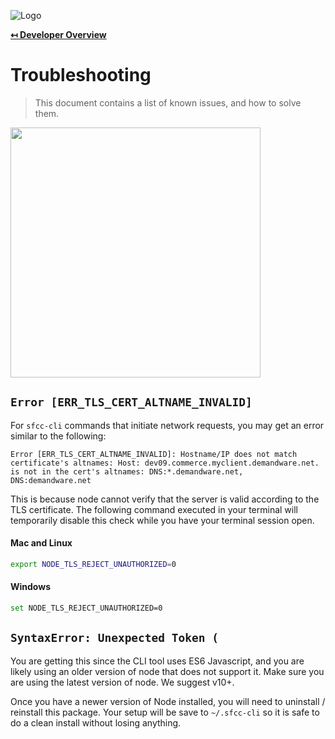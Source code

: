 ![Logo](https://sfccdevops.s3.amazonaws.com/logo-128.png "Logo")

**[↤ Developer Overview](../README.md)**

Troubleshooting
===

> This document contains a list of known issues, and how to solve them.

<img src="https://octodex.github.com/images/dinotocat.png" width="400" />

`Error [ERR_TLS_CERT_ALTNAME_INVALID]`
---

For `sfcc-cli` commands that initiate network requests, you may get an error similar to the following:

`Error [ERR_TLS_CERT_ALTNAME_INVALID]: Hostname/IP does not match certificate's altnames: Host: dev09.commerce.myclient.demandware.net. is not in the cert's altnames: DNS:*.demandware.net, DNS:demandware.net`

This is because node cannot verify that the server is valid according to the TLS certificate.  The following command executed in your terminal will temporarily disable this check while you have your terminal session open.

#### Mac and Linux

```bash
export NODE_TLS_REJECT_UNAUTHORIZED=0
```

#### Windows

```bash
set NODE_TLS_REJECT_UNAUTHORIZED=0
```

`SyntaxError: Unexpected Token (`
---

You are getting this since the CLI tool uses ES6 Javascript, and you are likely using an older version of node that does not support it.  Make sure you are using the latest version of node.  We suggest v10+.

Once you have a newer version of Node installed, you will need to uninstall / reinstall this package. Your setup will be save to `~/.sfcc-cli` so it is safe to do a clean install without losing anything.
